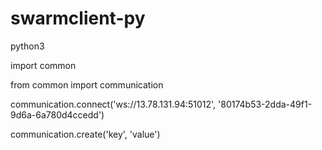 # swarmclient-py

python3

import common

from common import communication

communication.connect('ws://13.78.131.94:51012', '80174b53-2dda-49f1-9d6a-6a780d4ccedd')

communication.create('key', 'value')
